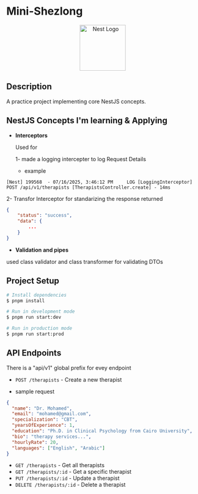 # Mini-Shezlong

<p align="center">
  <a href="http://nestjs.com/" target="blank"><img src="https://nestjs.com/img/logo-small.svg" width="120" alt="Nest Logo" /></a>
</p>

## Description

A practice project implementing core NestJS concepts.

## NestJS Concepts I'm learning & Applying

- **Interceptors**

  Used for

  1- made a logging intercepter to log Request Details
  - example

```
[Nest] 199568  - 07/16/2025, 3:46:12 PM     LOG [LoggingInterceptor] POST /api/v1/therapists [TherapistsController.create] - 14ms
```

2- Transfor Interceptor for standarizing the response returned

```json
{
    "status": "success",
    "data": {
        ...
    }
}
```

- **Validation and pipes**

used class validator and class transformer for validating DTOs

## Project Setup

```bash
# Install dependencies
$ pnpm install

# Run in development mode
$ pnpm run start:dev

# Run in production mode
$ pnpm run start:prod
```

## API Endpoints

There is a "api/v1" global prefix for evey endpoint

- `POST /therapists` - Create a new therapist

- sample request

```json
{
  "name": "Dr. Mohamed",
  "email": "mohamed@gmail.com",
  "specialization": "CBT",
  "yearsOfExperience": 1,
  "education": "Ph.D. in Clinical Psychology from Cairo University",
  "bio": "therapy services...",
  "hourlyRate": 20,
  "languages": ["English", "Arabic"]
}
```

- `GET /therapists` - Get all therapists
- `GET /therapists/:id` - Get a specific therapist
- `PUT /therapists/:id` - Update a therapist
- `DELETE /therapists/:id` - Delete a therapist
